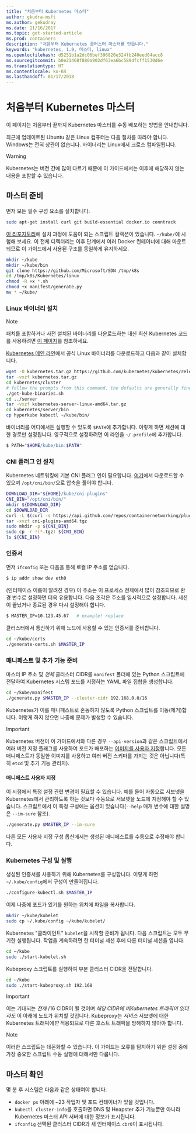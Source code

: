 ```yaml
---
title: "처음부터 Kubernetes 마스터"
author: gkudra-msft
ms.author: gekudray
ms.date: 11/16/2017
ms.topic: get-started-article
ms.prod: containers
description: "처음부터 Kubernetes 클러스터 마스터를 만듭니다."
keywords: "kubernetes, 1.9, 마스터, linux"
ms.openlocfilehash: d5251b1a2dc06bef396820e324fb240eed04acc8
ms.sourcegitcommit: b0e21468f880a902df63ea6bc589dfcff1530d6e
ms.translationtype: HT
ms.contentlocale: ko-KR
ms.lasthandoff: 01/17/2018
---
```

# <a name="kubernetes-master--from-scratch"></a>처음부터 Kubernetes 마스터 #
이 페이지는 처음부터 끝까지 Kubernetes 마스터를 수동 배포하는 방법을 안내합니다.

최근에 업데이트된 Ubuntu 같은 Linux 컴퓨터는 다음 절차를 따라야 합니다. Windows는 전혀 상관이 없습니다. 바이너리는 Linux에서 크로스 컴파일됩니다.


> [!Warning]  
> Kubernetes는 버전 간에 많이 다르기 때문에 이 가이드에서는 이후에 해당하지 않는 내용을 포함할 수 있습니다.


## <a name="preparing-the-master"></a>마스터 준비 ##
먼저 모든 필수 구성 요소를 설치합니다.

```bash
sudo apt-get install curl git build-essential docker.io conntrack
```


[이 리포지토리](https://github.com/Microsoft/SDN/tree/master/Kubernetes/linux)에 설치 과정에 도움이 되는 스크립트 컬렉션이 있습니다. `~/kube/`에 시험해 보세요. 이 전체 디렉터리는 이후 단계에서 여러 Docker 컨테이너에 대해 마운트되므로 이 가이드에서 사용된 구조를 동일하게 유지하세요.

```bash
mkdir ~/kube
mkdir ~/kube/bin
git clone https://github.com/Microsoft/SDN /tmp/k8s 
cd /tmp/k8s/Kubernetes/linux
chmod -R +x *.sh
chmod +x manifest/generate.py
mv * ~/kube/
```


### <a name="installing-the-linux-binaries"></a>Linux 바이너리 설치 ###

> [!Note]  
> 패치를 포함하거나 사전 설치된 바이너리를 다운로드하는 대신 최신 Kubernetes 코드를 사용하려면 [이 페이지](./compiling-kubernetes-binaries.md)를 참조하세요.

[Kubernetes 메인 라인](https://github.com/kubernetes/kubernetes/releases/tag/v1.9.1)에서 공식 Linux 바이너리를 다운로드하고 다음과 같이 설치합니다.

```bash
wget -O kubernetes.tar.gz https://github.com/kubernetes/kubernetes/releases/download/v1.9.1/kubernetes.tar.gz
tar -vxzf kubernetes.tar.gz 
cd kubernetes/cluster 
# follow the prompts from this command, the defaults are generally fine:
./get-kube-binaries.sh
cd ../server
tar -vxzf kubernetes-server-linux-amd64.tar.gz 
cd kubernetes/server/bin
cp hyperkube kubectl ~/kube/bin/
```

바이너리를 어디에서든 실행할 수 있도록 `$PATH`에 추가합니다. 이렇게 하면 세션에 대한 경로만 설정됩니다. 영구적으로 설정하려면 이 라인을 `~/.profile`에 추가합니다.

```bash
$ PATH="$HOME/kube/bin:$PATH"
```

### <a name="install-cni-plugins"></a>CNI 플러그 인 설치 ###
Kubernetes 네트워킹에 기본 CNI 플러그 인이 필요합니다. [여기](https://github.com/containernetworking/plugins/releases)에서 다운로드할 수 있으며 `/opt/cni/bin/`으로 압축을 풀어야 합니다.

```bash
DOWNLOAD_DIR="${HOME}/kube/cni-plugins"
CNI_BIN="/opt/cni/bin/"
mkdir ${DOWNLOAD_DIR}
cd $DOWNLOAD_DIR
curl -L $(curl -s https://api.github.com/repos/containernetworking/plugins/releases/latest | grep browser_download_url | grep 'amd64.*tgz' | head -n 1 | cut -d '"' -f 4) -o cni-plugins-amd64.tgz
tar -xvzf cni-plugins-amd64.tgz
sudo mkdir -p ${CNI_BIN}
sudo cp -r !(*.tgz) ${CNI_BIN}
ls ${CNI_BIN}
```


### <a name="certificates"></a>인증서 ###
먼저 `ifconfig` 또는 다음을 통해 로컬 IP 주소를 얻습니다.

```bash
$ ip addr show dev eth0
```

(인터페이스 이름이 알려진 경우) 이 주소는 이 프로세스 전체에서 많이 참조되므로 환경 변수로 설정하면 더욱 유용합니다. 다음 조각은 주소를 일시적으로 설정합니다. 세션이 끝났거나 종료된 경우 다시 설정해야 합니다.

```bash
$ MASTER_IP=10.123.45.67   # example! replace
```

클러스터에서 통신하기 위해 노드에 사용할 수 있는 인증서를 준비합니다.

```bash
cd ~/kube/certs
./generate-certs.sh $MASTER_IP
```

### <a name="prepare-manifests--addons"></a>매니페스트 및 추가 기능 준비 ###
마스터 IP 주소 및 *전체* 클러스터 CIDR를 `manifest` 폴더에 있는 Python 스크립트에 전달하여 Kubernetes 시스템 포드를 지정하는 YAML 파일 집합을 생성합니다.

```bash
cd ~/kube/manifest
./generate.py $MASTER_IP --cluster-cidr 192.168.0.0/16
```

Kubernetes가 이를 매니페스트로 혼동하지 않도록 Python 스크립트를 이동(제거)합니다. 이렇게 하지 않으면 나중에 문제가 발생할 수 있습니다.

> [!Important]  
> Kubernetes 버전이 이 가이드에서와 다른 경우 `--api-version`과 같은 스크립트에서 여러 버전 지정 플래그를 사용하여 포드가 배포하는 [이미지를 사용자 지정](https://console.cloud.google.com/gcr/images/google-containers/GLOBAL/hyperkube-amd64)합니다. 모든 매니페스트가 동일한 이미지를 사용하고 여러 버전 스키마를 가지는 것은 아닙니다(특히 `etcd` 및 추가 기능 관리자).


#### <a name="manifest-customization"></a>매니페스트 사용자 지정 ####
이 시점에서 특정 설정 관련 변경이 필요할 수 있습니다. 예를 들어 자동으로 서브넷을 Kubernetes에서 관리하도록 하는 것보다 수동으로 서브넷을 노드에 지정해야 할 수 있습니다. 스크립트에서 이 특정 구성에는 옵션이 있습니다(`--help` 매개 변수에 대한 설명은 `--im-sure` 참조).

```bash
./generate.py $MASTER_IP --im-sure
```

다른 모든 사용자 지정 구성 옵션에서는 생성된 매니페스트를 수동으로 수정해야 합니다.


### <a name="configure--run-kubernetes"></a>Kubernetes 구성 및 실행 ###
생성된 인증서를 사용하기 위해 Kubernetes를 구성합니다. 이렇게 하면 `~/.kube/config`에서 구성이 만들어집니다.

```bash
./configure-kubectl.sh $MASTER_IP
```

이제 나중에 포드가 있기를 원하는 위치에 파일을 복사합니다.

```bash
mkdir ~/kube/kubelet
sudo cp ~/.kube/config ~/kube/kubelet/
```

Kubernetes "클라이언트" `kubelet`을 시작할 준비가 됩니다. 다음 스크립트는 모두 무기한 실행됩니다. 작업을 계속하려면 한 터미널 세션 후에 다른 터미널 세션을 엽니다.

```bash
cd ~/kube
sudo ./start-kubelet.sh
```

Kubeproxy 스크립트를 실행하여 부분 클러스터 CIDR을 전달합니다.

```bash
cd ~/kube
sudo ./start-kubeproxy.sh 192.168
```


> [!Important]  
> 이는 기대되는 *전체* /16 CIDR이 될 것이며 *해당 CIDR에 비Kubernetes 트래픽이 있더라도* 이 아래에 노드가 위치할 것입니다. Kubeproxy는 *서비스* 서브넷에 대한 Kubernetes 트래픽에*만* 적용되므로 다른 호스트 트래픽을 방해하지 않아야 합니다.

> [!Note]  
> 이러한 스크립트는 데몬화할 수 있습니다. 이 가이드는 오류를 탐지하기 위한 설정 중에 가장 중요한 스크립트 수동 실행에 대해서만 다룹니다.


## <a name="verifying-the-master"></a>마스터 확인 ##
몇 분 후 시스템은 다음과 같은 상태여야 합니다.

  - `docker ps` 아래에 ~23 작업자 및 포드 컨테이너가 있을 것입니다.
  - `kubectl cluster-info`를 호출하면 DNS 및 Heapster 추가 기능뿐만 아니라 Kubernetes 마스터 API 서버에 대한 정보가 표시됩니다.
  - `ifconfig` 선택된 클러스터 CIDR과 새 인터페이스 `cbr0`이 표시됩니다.

